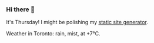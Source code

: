 ### Hi there :wave:

It's Thursday! I might be polishing my [static site generator](https://github.com/bewuethr/pandoc-bash-blog).

Weather in Toronto: rain, mist, at +7°C.
